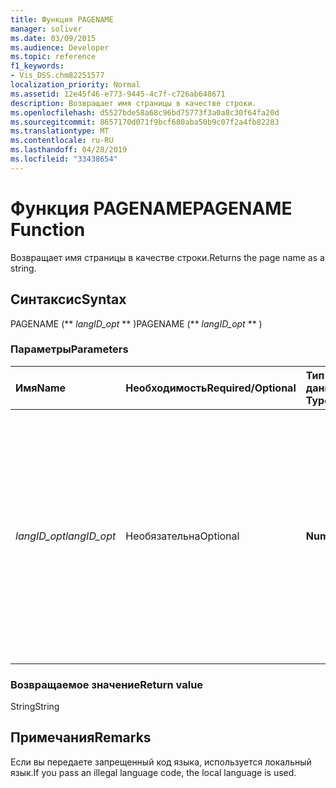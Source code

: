 ```yaml
---
title: Функция PAGENAME
manager: soliver
ms.date: 03/09/2015
ms.audience: Developer
ms.topic: reference
f1_keywords:
- Vis_DSS.chm82251577
localization_priority: Normal
ms.assetid: 12e45f46-e773-9445-4c7f-c726ab648671
description: Возвращает имя страницы в качестве строки.
ms.openlocfilehash: d5527bde58a68c96bd75773f3a0a8c30f64fa20d
ms.sourcegitcommit: 8657170d071f9bcf680aba50b9c07f2a4fb82283
ms.translationtype: MT
ms.contentlocale: ru-RU
ms.lasthandoff: 04/28/2019
ms.locfileid: "33438654"
---
```

# <a name="pagename-function"></a><span data-ttu-id="a062b-103">Функция PAGENAME</span><span class="sxs-lookup"><span data-stu-id="a062b-103">PAGENAME Function</span></span>

<span data-ttu-id="a062b-104">Возвращает имя страницы в качестве строки.</span><span class="sxs-lookup"><span data-stu-id="a062b-104">Returns the page name as a string.</span></span>
  
## <a name="syntax"></a><span data-ttu-id="a062b-105">Синтаксис</span><span class="sxs-lookup"><span data-stu-id="a062b-105">Syntax</span></span>

<span data-ttu-id="a062b-106">PAGENAME (\*\* *langID_opt* \*\* )</span><span class="sxs-lookup"><span data-stu-id="a062b-106">PAGENAME (\*\* *langID_opt* \*\* )</span></span> 
  
### <a name="parameters"></a><span data-ttu-id="a062b-107">Параметры</span><span class="sxs-lookup"><span data-stu-id="a062b-107">Parameters</span></span>

|<span data-ttu-id="a062b-108">**Имя**</span><span class="sxs-lookup"><span data-stu-id="a062b-108">**Name**</span></span>|<span data-ttu-id="a062b-109">**Необходимость**</span><span class="sxs-lookup"><span data-stu-id="a062b-109">**Required/Optional**</span></span>|<span data-ttu-id="a062b-110">**Тип данных**</span><span class="sxs-lookup"><span data-stu-id="a062b-110">**Data Type**</span></span>|<span data-ttu-id="a062b-111">**Описание**</span><span class="sxs-lookup"><span data-stu-id="a062b-111">**Description**</span></span>|
|:-----|:-----|:-----|:-----|
| <span data-ttu-id="a062b-112">_langID_opt_</span><span class="sxs-lookup"><span data-stu-id="a062b-112">_langID_opt_</span></span> <br/> |<span data-ttu-id="a062b-113">Необязательна</span><span class="sxs-lookup"><span data-stu-id="a062b-113">Optional</span></span>  <br/> |<span data-ttu-id="a062b-114">**Number**</span><span class="sxs-lookup"><span data-stu-id="a062b-114">**Number**</span></span> <br/> |<span data-ttu-id="a062b-115">Используется для указания языка для строки, возвращаемой функцией.</span><span class="sxs-lookup"><span data-stu-id="a062b-115">Use to specify a language for the string the function returns.</span></span> <span data-ttu-id="a062b-116">Используйте 0 (значение по умолчанию) для указания локального языка.</span><span class="sxs-lookup"><span data-stu-id="a062b-116">Use 0 (default value) to specify the local language.</span></span> <span data-ttu-id="a062b-117">Используйте 750 для указания универсального языка.</span><span class="sxs-lookup"><span data-stu-id="a062b-117">Use 750 to specify universal language.</span></span>  <br/> |
   
### <a name="return-value"></a><span data-ttu-id="a062b-118">Возвращаемое значение</span><span class="sxs-lookup"><span data-stu-id="a062b-118">Return value</span></span>

<span data-ttu-id="a062b-119">String</span><span class="sxs-lookup"><span data-stu-id="a062b-119">String</span></span>
  
## <a name="remarks"></a><span data-ttu-id="a062b-120">Примечания</span><span class="sxs-lookup"><span data-stu-id="a062b-120">Remarks</span></span>

<span data-ttu-id="a062b-121">Если вы передаете запрещенный код языка, используется локальный язык.</span><span class="sxs-lookup"><span data-stu-id="a062b-121">If you pass an illegal language code, the local language is used.</span></span>
  


